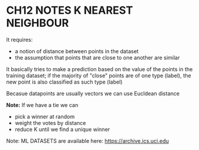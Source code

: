 # CH12 NOTES  K NEAREST NEIGHBOUR

It requires:
- a notion of distance between points in the dataset
- the assumption that points that are close to one another are similar

It basically tries to make a prediction based on the value of the points in the training dataset; if the majority of "close" points are of one type (label), the new point is also classified as such type (label)

Becasue datapoints are usually vectors we can use Eucldean distance<p>
**Note:**   If we have a tie we can
 - pick a winner at random
 - weight the votes by distance
 - reduce K until we find a unique winner

 Note:
 ML DATASETS are available here: https://archive.ics.uci.edu